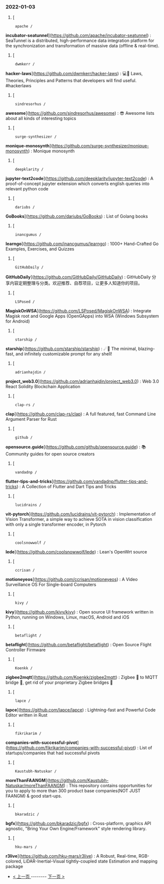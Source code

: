 ### 2022-01-03 
1. [
    

        apache /
**incubator-seatunnel**](https://github.com/apache/incubator-seatunnel) : SeaTunnel is a distributed, high-performance data integration platform for the synchronization and transformation of massive data (offline & real-time).
1. [
    

        dwmkerr /
**hacker-laws**](https://github.com/dwmkerr/hacker-laws) : 💻📖 Laws, Theories, Principles and Patterns that developers will find useful. #hackerlaws
1. [
    

        sindresorhus /
**awesome**](https://github.com/sindresorhus/awesome) : 😎 Awesome lists about all kinds of interesting topics
1. [
    

        surge-synthesizer /
**monique-monosynth**](https://github.com/surge-synthesizer/monique-monosynth) : Monique monosynth
1. [
    

        deepklarity /
**jupyter-text2code**](https://github.com/deepklarity/jupyter-text2code) : A proof-of-concept jupyter extension which converts english queries into relevant python code
1. [
    

        dariubs /
**GoBooks**](https://github.com/dariubs/GoBooks) : List of Golang books
1. [
    

        inancgumus /
**learngo**](https://github.com/inancgumus/learngo) : 1000+ Hand-Crafted Go Examples, Exercises, and Quizzes
1. [
    

        GitHubDaily /
**GitHubDaily**](https://github.com/GitHubDaily/GitHubDaily) : GitHubDaily 分享内容定期整理与分类。欢迎推荐、自荐项目，让更多人知道你的项目。
1. [
    

        LSPosed /
**MagiskOnWSA**](https://github.com/LSPosed/MagiskOnWSA) : Integrate Magisk root and Google Apps (OpenGApps) into WSA (Windows Subsystem for Android)
1. [
    

        starship /
**starship**](https://github.com/starship/starship) : ☄🌌️ The minimal, blazing-fast, and infinitely customizable prompt for any shell!
1. [
    

        adrianhajdin /
**project_web3.0**](https://github.com/adrianhajdin/project_web3.0) : Web 3.0 React Solidity Blockchain Application
1. [
    

        clap-rs /
**clap**](https://github.com/clap-rs/clap) : A full featured, fast Command Line Argument Parser for Rust
1. [
    

        github /
**opensource.guide**](https://github.com/github/opensource.guide) : 📚 Community guides for open source creators
1. [
    

        vandadnp /
**flutter-tips-and-tricks**](https://github.com/vandadnp/flutter-tips-and-tricks) : A Collection of Flutter and Dart Tips and Tricks
1. [
    

        lucidrains /
**vit-pytorch**](https://github.com/lucidrains/vit-pytorch) : Implementation of Vision Transformer, a simple way to achieve SOTA in vision classification with only a single transformer encoder, in Pytorch
1. [
    

        coolsnowwolf /
**lede**](https://github.com/coolsnowwolf/lede) : Lean's OpenWrt source
1. [
    

        ccrisan /
**motioneyeos**](https://github.com/ccrisan/motioneyeos) : A Video Surveillance OS For Single-board Computers
1. [
    

        kivy /
**kivy**](https://github.com/kivy/kivy) : Open source UI framework written in Python, running on Windows, Linux, macOS, Android and iOS
1. [
    

        betaflight /
**betaflight**](https://github.com/betaflight/betaflight) : Open Source Flight Controller Firmware
1. [
    

        Koenkk /
**zigbee2mqtt**](https://github.com/Koenkk/zigbee2mqtt) : Zigbee 🐝 to MQTT bridge 🌉, get rid of your proprietary Zigbee bridges 🔨
1. [
    

        lapce /
**lapce**](https://github.com/lapce/lapce) : Lightning-fast and Powerful Code Editor written in Rust
1. [
    

        fikrikarim /
**companies-with-successful-pivot**](https://github.com/fikrikarim/companies-with-successful-pivot) : List of startups/companies that had successful pivots
1. [
    

        Kaustubh-Natuskar /
**moreThanFAANGM**](https://github.com/Kaustubh-Natuskar/moreThanFAANGM) : This repository contains opportunities for you to apply to more than 300 product base companies(NOT JUST FAANGM) & good start-ups.
1. [
    

        bkaradzic /
**bgfx**](https://github.com/bkaradzic/bgfx) : Cross-platform, graphics API agnostic, "Bring Your Own Engine/Framework" style rendering library.
1. [
    

        hku-mars /
**r3live**](https://github.com/hku-mars/r3live) : A Robust, Real-time, RGB-colored, LiDAR-Inertial-Visual tightly-coupled state Estimation and mapping package 

- [ < 上一页 ](https://github.com/able8/github-trending-daily-record/blob/master/2022-01-02.md) -------- [ 下一页 > ](https://github.com/able8/github-trending-daily-record/blob/master/2022-01-04.md)
